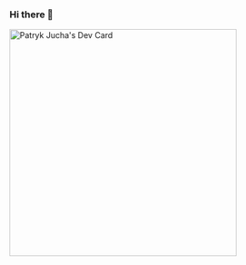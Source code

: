 ### Hi there 👋

<a href="https://app.daily.dev/pajuka"><img src="https://api.daily.dev/devcards/54dc1fb780ad4d749398755b044b7a23.png?r=f1g" width="400" alt="Patryk Jucha's Dev Card"/></a>

<!--
**pajuka/pajuka** is a ✨ _special_ ✨ repository because its `README.md` (this file) appears on your GitHub profile.

Here are some ideas to get you started:

- 🔭 I’m currently working on ...
- 🌱 I’m currently learning ...
- 👯 I’m looking to collaborate on ...
- 🤔 I’m looking for help with ...
- 💬 Ask me about ...
- 📫 How to reach me: ...
- 😄 Pronouns: ...
- ⚡ Fun fact: ...
-->
